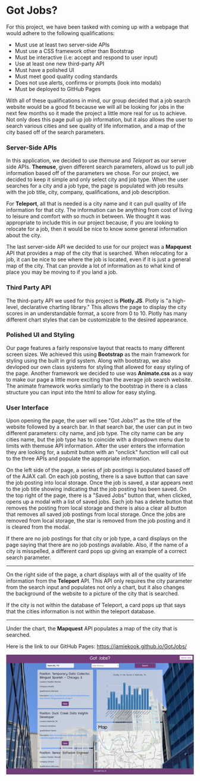 # Got Jobs?

For this project, we have been tasked with coming up with a webpage that would adhere to the following qualifications:

- Must use at least two server-side APIs
- Must use a CSS framework other than Bootstrap
- Must be interactive (i.e: accept and respond to user input)
- Use at least one new third-party API
- Must have a polished UI
- Must meet good quality coding standards
- Does not use alerts, confirms or prompts (look into modals)
- Must be deployed to GitHub Pages

With all of these qualifications in mind, our group decided that a job search website would be a good fit because we will all be looking for jobs in the next few months so it made the project a little more real for us to achieve. Not only does this page pull up job information, but it also allows the user to search various cities and see quality of life information, and a map of the city based off of the search parameters. 

### Server-Side APIs

In this application, we decided to use *themuse* and *Teleport* as our server side APIs. **Themuse**, given different search parameters, allowd us to pull job information based off of the parameters we chose. For our project, we decided to keep it simple and only select city and job type. When the user searches for a city and a job type, the page is populated with job results with the job title, city, company, qualifications, and job description. 

For **Teleport**, all that is needed is a city name and it can pull quality of life information for that city. The information can be anything from cost of living to leisure and comfort with so much in between. We thought it was appropriate to include this in our project because, if you are looking to relocate for a job, then it would be nice to know some general information about the city. 

The last server-side API we decided to use for our project was a **Mapquest** API that provides a map of the city that is searched. When relocating for a job, it can be nice to see where the job is located, even if it is just a general map of the city. That can provide a lot of information as to what kind of place you may be moving to if you land a job. 

### Third Party API

The third-party API we used for this project is **Plotly.JS**. Plotly is "a high-level, declarative charting library." This allows the page to display the city scores in an understandable format, a score from 0 to 10. Plotly has many different chart styles that can be customizable to the desired appearance.    

### Polished UI and Styling

Our page features a fairly responsive layout that reacts to many different screen sizes. We achieved this using **Bootstrap** as the main framework for styling using the built in grid system. Along with bootstrap, we also devloped our own class systems for styling that allowed for easy styling of the page. Another framework we decided to use was **Animate.css** as a way to make our page a little more exciting than the average job search website. The animate framework works similarly to the bootstrap in there is a class structure you can input into the html to allow for easy styling. 

### User Interface

Upon opening the page, the user will see "Got Jobs?" as the title of the website followed by a search bar. In that search bar, the user can put in two different parameters: city name, and job type. The city name can be any cities name, but the job type has to coincide with a dropdown menu due to limits with themuse API information. After the user enters the information they are looking for, a submit button with an "onclick" function will call out to the three APIs and populate the appropriate information. 

On the left side of the page, a series of job postings is populated based off of the AJAX call. On each job posting, there is a save button that can save the job posting into local storage. Once the job is saved, a star appears next to the job title showing indicating that the job posting has been saved. On the top right of the page, there is a "Saved Jobs" button that, when clicked, opens up a modal with a list of saved jobs. Each job has a delete button that removes the posting from local storage and there is also a clear all button that removes all saved job postings from local storage. Once the jobs are removed from local storage, the star is removed from the job posting and it is cleared from the modal. 

If there are no job postings for that city or job type, a card displays on the page saying that there are no job postings available. Also, if the name of a city is misspelled, a different card pops up giving an example of a correct search parameter.

-----------------------------------------------------------------------------------------------------------------------------------

On the right side of the page, a chart displays with all of the quality of life information from the **Teleport** API. This API only requires the city parameter from the search input and populates not only a chart, but it also changes the background of the website to a picture of the city that is searched. 

If the city is not within the database of Teleport, a card pops up that says that the cities information is not within the teleport database. 

-----------------------------------------------------------------------------------------------------------------------------------

Under the chart, the **Mapquest** API populates a map of the city that is searched. 

Here is the link to our GitHub Pages: https://jamiekook.github.io/GotJobs/

![image of webpage](assets/images/GotJobs.png)